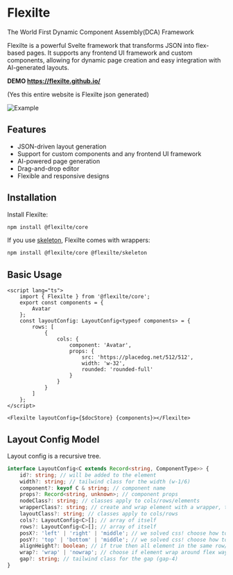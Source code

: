# Flexilte

The World First Dynamic Component Assembly(DCA) Framework

Flexilte is a powerful Svelte framework that transforms JSON into flex-based pages. It supports any frontend UI framework and custom components, allowing for dynamic page creation and easy integration with AI-generated layouts.

**DEMO https://flexilte.github.io/**

(Yes this entire website is Flexilte json generated)

![Example](docs/layout.png)

## Features

- JSON-driven layout generation
- Support for custom components and any frontend UI framework
- AI-powered page generation
- Drag-and-drop editor
- Flexible and responsive designs

## Installation

Install Flexilte:

```bash
npm install @flexilte/core
```

If you use [skeleton](https://github.com/skeletonlabs/skeleton), Flexilte comes with wrappers:

```bash
npm install @flexilte/core @flexilte/skeleton
```

## Basic Usage

```svelte
<script lang="ts">
	import { Flexilte } from '@flexilte/core';
	export const components = {
		Avatar
	};
	const layoutConfig: LayoutConfig<typeof components> = {
		rows: [
			{
				cols: {
					component: 'Avatar',
					props: {
						src: 'https://placedog.net/512/512',
						width: 'w-32',
						rounded: 'rounded-full'
					}
				}
			}
		]
	};
</script>

<Flexilte layoutConfig={$docStore} {components}></Flexilte>
```

## Layout Config Model

Layout config is a recursive tree.

```ts
interface LayoutConfig<C extends Record<string, ComponentType>> {
	id?: string; // will be added to the element
	width?: string; // tailwind class for the width (w-1/6)
	component?: keyof C & string; // component name
	props?: Record<string, unknown>; // component props
	nodeClass?: string; // classes apply to cols/rows/elements
	wrapperClass?: string; // create and wrap element with a wrapper, this is a short hand for components that doesn't like flex box
	layoutClass?: string; // classes apply to cols/rows
	cols?: LayoutConfig<C>[]; // array of itself
	rows?: LayoutConfig<C>[]; // array of itself
	posX?: 'left' | 'right' | 'middle'; // we solved css! choose how to position your element horizontally
	posY?: 'top' | 'bottom' | 'middle'; // we solved css! choose how to position your element vertically
	alignHeight?: boolean; // if true then all element in the same row/col will align at the bottom
	wrap?: 'wrap' | 'nowrap'; // choose if element wrap around flex way
	gap?: string; // tailwind class for the gap (gap-4)
}
```
